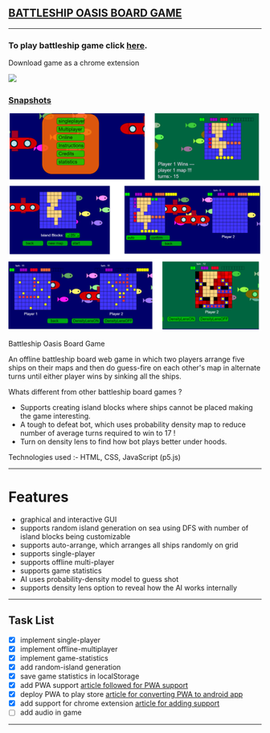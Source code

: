 ## [BATTLESHIP OASIS BOARD GAME](https://abdullahjamal1.github.io/battleshipBoardGame/) 
_____________________________________________________

### To play battleship game click [here](https://abdullahjamal1.github.io/battleshipBoardGame/).

Download game as a chrome extension

[<img src="https://storage.googleapis.com/web-dev-uploads/image/WlD8wC6g8khYWPJUsQceQkhXSlv1/UV4C4ybeBTsZt43U4xis.png">](https://chromewebstore.google.com/detail/battleship/ebkjodkggmaecphknjfepmdibcaddjbh)

### [Snapshots](snapShots/)
![battleship game](https://github.com/abdullahjamal1/battleshipBoardGame/blob/master/snapShots/battleship-all.png)
 
Battleship Oasis Board Game

An offline battleship board web game in which two players arrange five ships on their maps and then do guess-fire on each other's map in alternate turns until either player wins by sinking all the ships. 

Whats different from other battleship board games ?

* Supports creating island blocks where ships cannot be placed making the game interesting. 
* A tough to defeat bot, which uses probability density map to reduce number of average turns required to win to 17 ! 
* Turn on density lens to find how bot plays better under hoods.

Technologies used :- HTML, CSS, JavaScript (p5.js)
_________________________________________________________________________________________________________
 # Features
 * graphical and interactive GUI
 * supports random island generation on sea using DFS with number of island blocks being customizable
 * supports auto-arrange, which arranges all ships randomly on grid
 * supports single-player
 * supports offline multi-player
 * supports game statistics
 * AI uses probability-density model to guess shot
 * supports density lens option to reveal how the AI works internally
 ________________________________________________________________________________________________________
 ## Task List
 
 - [x] implement single-player
 - [x] implement offline-multiplayer
 - [x] implement game-statistics
 - [x] add random-island generation
 - [x] save game statistics in localStorage
 - [x] add PWA support [article followed for PWA support](https://cloudbytes.dev/snippets/convert-a-pelican-website-to-pwa-using-workbox)
 - [x] deploy PWA to play store [article for converting PWA to android app](https://developers.google.com/codelabs/pwa-in-play#0)
 - [x] add support for chrome extension [article for adding support](https://dev.to/chromiumdev/shipping-pwas-as-chrome-extensions-3l5c)
 - [ ] add audio in game
 ________________________________________________________________________________________________________
 
